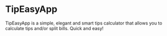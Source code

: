 # TipEasyApp
TipEasyApp is a simple, elegant and smart tips calculator that allows you to calculate tips and/or split bills. Quick and easy!
